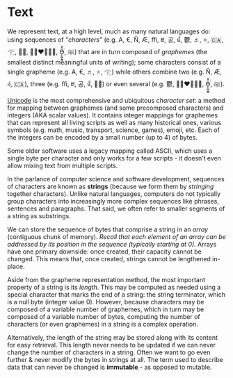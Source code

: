 # Text
We represent text, at a high level, much as many natural languages do: 
using sequences of "_characters_" (e.g. A, €, Ñ, Æ, ﬃ, क्ष, 공, นั่, 鬱, ♬, ⭐, 🇨🇦, 𓂀, 🏴‍☠️, 👩🏻‍❤️‍💋‍👨🏾, Ǫ̵̹̻̝̳͂̌̌͘, ﷺ) 
that are in turn composed of _graphemes_ (the smallest distinct meaningful units of writing); 
some characters consist of a single grapheme (e.g. A, €, ♬, ⭐, 𓂀) while 
others combine two (e.g. Ñ, Æ, อ์, 🇨🇦), three (e.g. ﬃ, क्ष, 공, นั่, 🏴‍☠️) or even several (e.g. 鬱, 👩🏻‍❤️‍💋‍👨🏾, Ǫ̵̹̻̝̳͂̌̌͘, ﷺ).

[Unicode](https://www.joelonsoftware.com/articles/Unicode.html) is the most comprehensive and ubiquitous _character set_: 
a method for mapping between graphemes (and some precomposed characters) and integers (AKA scalar values). 
It contains integer mappings for graphemes that can represent all living scripts as well as many historical ones, 
various symbols (e.g. math, music, transport, science, games), emoji, etc. 
Each of the integers can be encoded by a small number (up to 4) of bytes. 

Some older software uses a legacy mapping called ASCII, which uses a single byte per character and only works for a few scripts - 
it doesn’t even allow mixing text from multiple scripts. 

In the parlance of computer science and software development, sequences of characters are known as **strings** 
(because we form them by _stringing_ together characters). 
Unlike natural languages, computers do not typically group characters into increasingly more complex sequences like phrases, sentences and paragraphs. 
That said, we often refer to smaller segments of a string as substrings.

We can store the sequence of bytes that comprise a string in an _array_ (contiguous chunk of memory). 
_Recall that each element of an array can be addressed by its position in the sequence (typically starting at 0)._
Arrays have one primary downside: once created, their capacity cannot be changed. 
This means that, once created, strings cannot be lengthened in-place.

Aside from the grapheme representation method, the most important property of a string is its _length_. 
This may be computed as needed using a special character that marks the end of a string: the string terminator, which is a null byte (integer value 0). However, because characters may be composed of a variable number of graphemes, which in turn may be composed of a variable number of bytes, 
computing the number of characters (or even graphemes) in a string is a complex operation. 

Alternatively, the length of the string may be stored along with its content for easy retrieval. 
This length never needs to be updated if we can never change the number of characters in a string.
Often we want to go even further & never modify the bytes in strings at all. 
The term used to describe data that can never be changed is **immutable** - as opposed to mutable.
